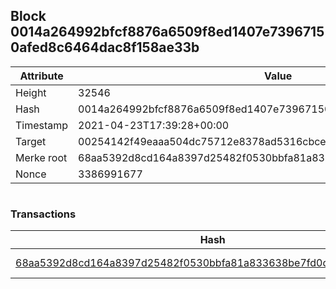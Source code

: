 ## Block 0014a264992bfcf8876a6509f8ed1407e73967150afed8c6464dac8f158ae33b

Attribute | Value
--- | ---
Height | 32546
Hash | 0014a264992bfcf8876a6509f8ed1407e73967150afed8c6464dac8f158ae33b
Timestamp | 2021-04-23T17:39:28+00:00
Target | 00254142f49eaaa504dc75712e8378ad5316cbcead634704b3734b6271167cc4
Merke root | 68aa5392d8cd164a8397d25482f0530bbfa81a833638be7fd0d62478c4e36ea6
Nonce | 3386991677

```

```

### Transactions

Hash | Amount
--- | ---
[68aa5392d8cd164a8397d25482f0530bbfa81a833638be7fd0d62478c4e36ea6](68aa5392d8cd164a8397d25482f0530bbfa81a833638be7fd0d62478c4e36ea6.md) | 10.00000000 SKEPTI 
